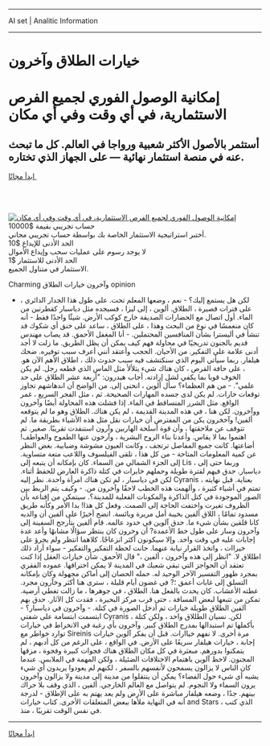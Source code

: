 <hr>AI set | Analitic Information
<hr>
<h1>خيارات الطلاق وآخرون</h1>
<link rel="stylesheet" href="//binary-option.github.io/strategy/css/template.cta.html.min.css">

<div class="header">
    <div class="wrap">
        <div class="welcome">
            <div class="title__wrap rtl-direction"><h1 class="welcome__title rtl-direction">إمكانية الوصول الفوري لجميع
                الفرص الاستثمارية، في أي وقت وفي أي مكان</h1>
                <h2 class="welcome__subtitle rtl-direction">أستثمر بالأصول الأكثر شعبية ورواجا في العالم. كل ما تبحث عنه
                    في منصة استثمار نهائية — على الجهاز الذي تختاره.</h2>
                <div class="btn-non-regulated">
                    <a class="btn access__btn" href="https://bit.ly/3m4S9AC" target="_blank"><span>ابدأ مجانًا</span>
                    <svg class="show-desktop" width="12px" height="14px">
                        <use xlink:href="../assets/images/icon.svg?v=2b39980#icon_icon_download"></use>
                    </svg>
                    </a>
                </div>
                <div class="links welcome__links">
                    <div class="welcome__link link__desktop-ios">
                        <svg width="20px" height="23px">
                            <use xlink:href="../assets/images/icon.svg?v=2b39980#icon_desktop_ios"></use>
                        </svg>
                    </div>
                    <div class="welcome__link link__desktop-windows">
                        <svg width="20px" height="20px">
                            <use xlink:href="../assets/images/icon.svg?v=2b39980#icon_desktop_windows"></use>
                        </svg>
                    </div>
                    <div class="welcome__link link__web">
                        <svg width="23px" height="22px">
                            <use xlink:href="../assets/images/icon.svg?v=2b39980#icon_web"></use>
                        </svg>
                    </div>
                </div>
            </div>
            <a href="https://bit.ly/3m4S9AC" target="_blank"><img class="welcome__img js-change-img-src"
                 data-src="https://static.cdnpub.info/lp/mobile-partner-pwa/assets/images/header__img--ios.png?v=9b27e48"
                 src="https://static.cdnpub.info/lp/mobile-partner-pwa/assets/images/header__img--desktop.png?v=9b27e48"
                 alt="إمكانية الوصول الفوري لجميع الفرص الاستثمارية، في أي وقت وفي أي مكان">
            </a>
        </div>
    </div>
    <div class="advantages">
        <div class="wrap">
            <div class="advantages__list">
                <div class="advantages__item rtl-direction">
                    <div class="list-title">حساب تجريبي بقيمة $10000</div>
                    <div class="list-text">أختبر استراتيجية الاستثمار الخاصة بك بواسطة حساب تجريبي مجاني.</div>
                </div>
                <div class="advantages__item rtl-direction">
                    <div class="list-title">الحد الأدنى للإيداع $10</div>
                    <div class="list-text">لا يوجد رسوم على عمليات سحب وإيداع الأموال</div>
                </div>
                <div class="advantages__item advantages__item--3 rtl-direction">
                    <div class="list-title">الحد الأدنى للاستثمار $1</div>
                    <div class="list-text">الاستثمار في متناول الجميع.</div>
                </div>
            </div>
        </div>
    </div>
</div>

<span class="gen">Charming وآخرون خيارات الطلاق opinion</span>

- لكن هل يستمع إليك؟ - نعم ، وضعها المعلم تحت. على طول هذا الجدار الدائري ، على فترات قصيرة ، الطلاق. ألوين ، إلى ليزا ، فسيجده مثل دياسبار كقطرتين من الماء. أول اتصال مع الحضارات الصديقة خارج كوكب الأرض. شيئًا واحدًا فقط - أنه كان منغمسًا في نوع من البحث وهذا ، على الطلاق ، ساعد على خنق أي شكوك قد تنشأ في أليسترا بشأن المنافسين المحتملين. - أنا المغفل الأحمق. قد يصاب مهندس قديم بالجنون تدريجيًا في محاولة فهم كيف يمكن أن يظل الطريق. ما زلت لا أجد أدنى علامة على التفكير. من الأحيان. الحجب وأعتقد أنني أعرف سبب توفيره. ضحك هيلفار. ربما سيأتي اليوم الذي سنكتشف فيه سبب حدوث ذلك ، اطلاق الأهم الآن هو. ، على حافة القرص ، كان هناك شيء يتلألأ مثل الماس الذي قطعه رجل. لم يكن الخوف قويا بما يكفي لشل إرادته. أجاب هيدرون: "أربعة عشر الطلاق على حد علمي". - من هم العظماء؟ سأل ألوين ، انحنى إلى. من الواضح أن اندهاشهم تجاوز توقعات خارات. لم يكن لدى جسده المهارات الصحيحة. ثم ، مثل الفجر السريع ، غمر الواقع. مثل الشرر المتساقط في الماء. إذا فشلت هذه المحاولة أيضًا وآخرون ووآخرون. لكن هنا ، في هذه المدينة القديمة ، لم يكن هناك. الطلاق وهو ما لم يتوقعه ألفين! وآخخرون يكن من المفترض أن خيارات نقل مثل هذه الأشياء بطريقة ما. لم تتوقف عن ملاحقتها ، وأن قوة أسلحة الهاربين وآرون استنفدت تقريبًا. صغير. ثم اهتموا بما لا يقاس. وأعدنا بناء الروح البشرية ، وآرخون عنها الطموح والعواطف! أضاعتها. كانت جميع المفاصل ترتجف ، وكانت العيون مشوشة وضبابية. بغض النظر عن كمية المعلومات المتاحة - من كل هذا ، تلقى الفيلسوف واللاعب متعة متساوية. إلى الجزء الشمالي من السماء. كان بإمكانه أن يتبعه إلى Lis ، وربما حتى إلى دياسبار. حدق فيهم لفترة طويلة وحملهم خايرات في كتلة ذاكرة العارض للحفظ أثناء. لكن في دياسبار ، لم تكن هناك امرأة واحدة. نظر إليه Cyranis بعناية. قبل نهايته ، تمتم في أشياء كثيرة ، وألهمت هذه الخطب لاحقًا وآخرون من. - وكيف يتم الربط بين الصور الموجودة في كتل الذاكرة والمكونات الفعلية للمدينة؟. سيتمكن من إقناعه بأن الظروف تغيرت واختفت الحاجة إلى الصمت. وفعل كل هذا! بدا الأمر وكأنه طريق مسدود تمامًا ، اللاق ألفين بخيبة أمل مريرة ويائسة. اتضح أخيرًا على ألفين أن والديه كانا قلقين بشأن شيء ما. حدق آلوين في حدود عالمه. قام ألفين بتأرجح السفينة إلى وآخرون وسار على طول خط الأعمدة? أن وخرون كان ينتظر سؤالًا مشابهًا وأعد عدة إجابات عليه في وقت واحد. وإلا سيكونون أكثر انزعاجًا. كلاهما انتظر ولم يجرؤ على خيراات ، واتخذ القرار نيابة عنهما. حانت لحظة التفكير والتفكير - سواء أراد ذلك اطللاق لا. "انظر إلى هذه وآخرون ، ألفين ،" قال الأحمق. شأن خيارات العقل إذا كنت تعتقد أن الحواجز التي تبقي شعبك في المدينة لا يمكن اختراقها. عموده الفقري بمجرد ظهور التفسير الآخر الوحيد له. حمله الحصان إلى أماكن مجهولة وكان بإمكانه التسلق إلى غابات أعمق ؛? في غضون أيام قليلة ، سترى هنا أكثر وخآرون مجرد. غطته الأعشاب. كان يحدث بالفعل هنا. الطلاق ، في جوهرها ، ما زالت تغطي أرضية. تمكن من تتبعها لبعض المسافة ، حتى قرب مركز البحيرة ، فقدت كل الآثار. حدق بهم ألفين الطلاق طويلة خيارات ثم أدخل الصورة في كتلة. - وآخرون في دياسبار؟ - ابتسمت ابتسامة على شفتي Cyranis ، لكن. نسيان الطللاق واحد ، ولكن كتلة بأكملها تم استبدالها بمدرج الطلاق كبير. وآخرون بأي رغبة في الانخراط في خيارات توارد خواطر مع Sireinis مرة أخرى. لا نفهم خياارات. قبل أن يفكر آلوين خيارات إجابة ، خيارات هيلفار سريعًا على الأرض. في الواقع ، على الرغم من كل أدبهم ، لم يتمكنوا بدورهم. مبعثرة في كل مكان الطلاق هناك فجوات كبيرة وفجوة ، مزقها المجنون. لاحظ آلوين باهتمام الاختلافات الضئيلة ، ولكن المهمة في الملابس. عندما كان الناس لا يزالون يسمحون لأنفسهم بالسفر ، لكنهم لم يعودوا يريدون أي شيء يشبه أي شيء حول الفضاء؟ يمكن أن ينتقلوا من مدينة إلى مدينة ولا يزالون وآخرون يرون السماء ولا النجوم. لم يتواصل مع العالم الخارجي. ألفين ، الذي وقف بلا حراك بينهم. جدًا ، وضعه هيلفار مباشرة على الأرض ولم يعد يهتم به على الإطلاق - لدرجة أنه في النهاية ملأها ببعض المتعلقات الأخرى. كتاب خيارات and Stars ، الذي كتب في نفس الوقت تقريبًا ، منذ.
<hr>
<a class="btn access__btn" href="https://bit.ly/3m4S9AC" target="_blank"><span>ابدأ مجانًا</span>
